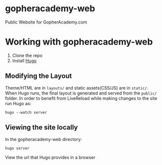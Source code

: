 gopheracademy-web
=================

Public Website for GopherAcademy.com

# Working with gopheracademy-web

1. Clone the repo
2. Install [Hugo](http://hugo.spf13.com)

## Modifying the Layout

Theme/HTML are in `layouts/` and static assets(CSS/JS) are in `static/`. When Hugo runs, the final layout is generated and served from the `public/` folder. In order to benefit from LiveReload while making changes to the site run Hugo as:

	hugo --watch server

## Viewing the site locally

In the gopheracademy-web directory:

    hugo server


View the url that Hugo provides in a browser
